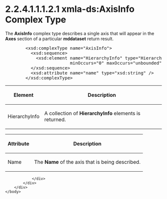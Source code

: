 <html dir="LTR" xmlns:mshelp="http://msdn.microsoft.com/mshelp" xmlns:ddue="http://ddue.schemas.microsoft.com/authoring/2003/5" xmlns:xlink="http://www.w3.org/1999/xlink" xmlns:tool="http://www.microsoft.com/tooltip">
    <head>
        <meta http-equiv="Content-Type" content="text/html; CHARSET=utf-8"></meta>
        <meta name="save" content="history"></meta>
        <title>2.2.4.1.1.1.2.1 xmla-ds:AxisInfo Complex Type</title>
        <xml>
            <mshelp:toctitle title="2.2.4.1.1.1.2.1 xmla-ds:AxisInfo Complex Type"></mshelp:toctitle>
            <mshelp:rltitle title="[MS-SSAS]: xmla-ds:AxisInfo Complex Type"></mshelp:rltitle>
            <mshelp:keyword index="A" term="09401f2f-02b0-4a47-907e-7213925b059e"></mshelp:keyword>
            <mshelp:attr name="DCSext.ContentType" value="open specification"></mshelp:attr>
            <mshelp:attr name="AssetID" value="09401f2f-02b0-4a47-907e-7213925b059e"></mshelp:attr>
            <mshelp:attr name="TopicType" value="kbRef"></mshelp:attr>
            <mshelp:attr name="DCSext.Title" value="[MS-SSAS]: xmla-ds:AxisInfo Complex Type" />
        </xml>
    </head>
    <body>
        <div id="header">
            <h1 class="heading">2.2.4.1.1.1.2.1 xmla-ds:AxisInfo Complex Type</h1>
        </div>
        <div id="mainSection">
            <div id="mainBody">
                <div id="allHistory" class="saveHistory"></div>
                <div id="sectionSection0" class="section" name="collapseableSection">
                    

<p>The <b>AxisInfo</b> complex type describes a single axis
that will appear in the <b>Axes</b> section of a particular <b>mddataset</b>
return result.</p>

<dl>
<dd>
<div><pre>   &lt;xsd:complexType name=&quot;AxisInfo&quot;&gt;
     &lt;xsd:sequence&gt;
       &lt;xsd:element name=&quot;HierarchyInfo&quot; type=&quot;HierarchyInfo&quot;
                    minOccurs=&quot;0&quot; maxOccurs=&quot;unbounded&quot; /&gt;
     &lt;/xsd:sequence&gt;
     &lt;xsd:attribute name=&quot;name&quot; type=&quot;xsd:string&quot; /&gt;
   &lt;/xsd:complexType&gt;
</pre></div>
</dd></dl>

<table>
 <thead>
  <tr>
   <th>
   <p>Element</p>
   </th>
   <th>
   <p>Description</p>
   </th>
  </tr>
 </thead>
 <tr>
  <td>
  <p>HierarchyInfo</p>
  </td>
  <td>
  <p>A collection of <b>HierarchyInfo</b> elements is
  returned.</p>
  </td>
 </tr>
</table>

<p> </p>

<table>
 <thead>
  <tr>
   <th>
   <p>Attribute</p>
   </th>
   <th>
   <p>Description</p>
   </th>
  </tr>
 </thead>
 <tr>
  <td>
  <p>Name</p>
  </td>
  <td>
  <p>The <b>Name</b> of the axis that is being described.</p>
  </td>
 </tr>
</table>

<p> </p>


                </div>
            </div>
        </div>
    </body>
</html>